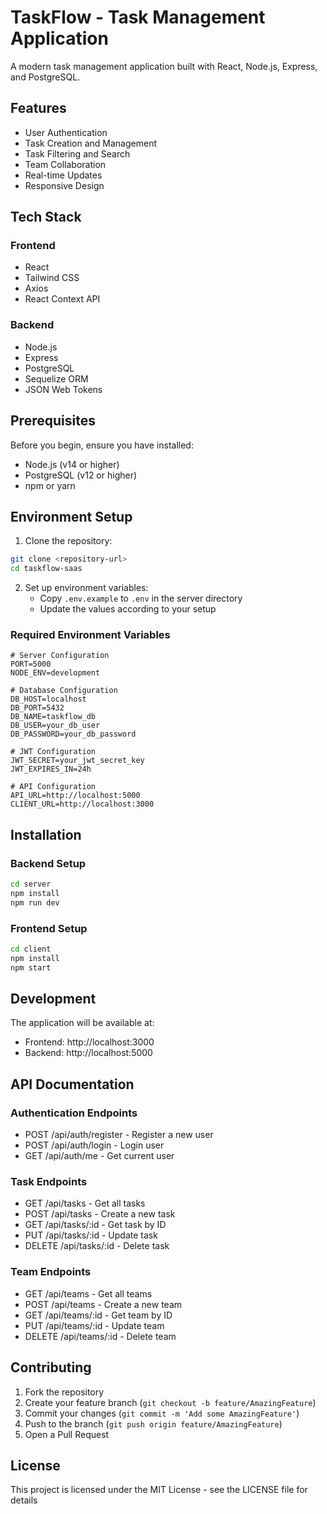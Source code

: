 # TaskFlow - Task Management Application

A modern task management application built with React, Node.js, Express, and PostgreSQL.

## Features

- User Authentication
- Task Creation and Management
- Task Filtering and Search
- Team Collaboration
- Real-time Updates
- Responsive Design

## Tech Stack

### Frontend
- React
- Tailwind CSS
- Axios
- React Context API

### Backend
- Node.js
- Express
- PostgreSQL
- Sequelize ORM
- JSON Web Tokens

## Prerequisites

Before you begin, ensure you have installed:
- Node.js (v14 or higher)
- PostgreSQL (v12 or higher)
- npm or yarn

## Environment Setup

1. Clone the repository:
```bash
git clone <repository-url>
cd taskflow-saas
```

2. Set up environment variables:
   - Copy `.env.example` to `.env` in the server directory
   - Update the values according to your setup

### Required Environment Variables

```env
# Server Configuration
PORT=5000
NODE_ENV=development

# Database Configuration
DB_HOST=localhost
DB_PORT=5432
DB_NAME=taskflow_db
DB_USER=your_db_user
DB_PASSWORD=your_db_password

# JWT Configuration
JWT_SECRET=your_jwt_secret_key
JWT_EXPIRES_IN=24h

# API Configuration
API_URL=http://localhost:5000
CLIENT_URL=http://localhost:3000
```

## Installation

### Backend Setup
```bash
cd server
npm install
npm run dev
```

### Frontend Setup
```bash
cd client
npm install
npm start
```

## Development

The application will be available at:
- Frontend: http://localhost:3000
- Backend: http://localhost:5000

## API Documentation

### Authentication Endpoints
- POST /api/auth/register - Register a new user
- POST /api/auth/login - Login user
- GET /api/auth/me - Get current user

### Task Endpoints
- GET /api/tasks - Get all tasks
- POST /api/tasks - Create a new task
- GET /api/tasks/:id - Get task by ID
- PUT /api/tasks/:id - Update task
- DELETE /api/tasks/:id - Delete task

### Team Endpoints
- GET /api/teams - Get all teams
- POST /api/teams - Create a new team
- GET /api/teams/:id - Get team by ID
- PUT /api/teams/:id - Update team
- DELETE /api/teams/:id - Delete team

## Contributing

1. Fork the repository
2. Create your feature branch (`git checkout -b feature/AmazingFeature`)
3. Commit your changes (`git commit -m 'Add some AmazingFeature'`)
4. Push to the branch (`git push origin feature/AmazingFeature`)
5. Open a Pull Request

## License

This project is licensed under the MIT License - see the LICENSE file for details 